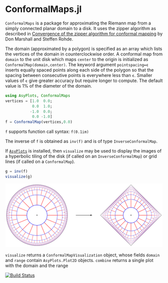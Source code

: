 # ConformalMaps.jl

`ConformalMaps` is a package for approximating the Riemann map from a
simply connected planar domain to a disk. It uses the zipper algorithm as
described in
[Convergence of the zipper algorithm for conformal mapping](http://arxiv.org/abs/math/0605532)
by Don Marshall and Steffen Rohde.

The domain (approximated by a polygon) is specified as an array which lists
the vertices of the domain in counterclockwise order. A conformal
map from `domain` to the unit disk which maps `center` to the origin
is initialized as `ConformalMap(domain,center)`. The keyword argument
`pointspacing=ϵ` inserts equally spaced points along each side of
the polygon so that the spacing between consecutive points is
everywhere less than `ϵ`. Smaller values of `ϵ` give greater accuracy
but require longer to compute. The default value is 1% of the diameter
of the domain. 

```julia
using AsyPlots, ConformalMaps
vertices = [1.0  0.0;
            0.0  1.0;
           -1.0  0.0;
            0.0 -1.0]
f = ConformalMap(vertices,0.0)
```

`f` supports function call syntax: `f(0.1im)`

The inverse of `f` is obtained as `inv(f)` and is of type
`InverseConformalMap`. 

If [`AsyPlots`](https://github.com/sswatson/AsyPlots.jl) is installed,
then `visualize` may be used to display the images of a hyperbolic
tiling of the disk (if called on an `InverseConformalMap`) or grid
lines (if called on a `ConformalMap`).

```julia
g = inv(f)
visualize(g) 
```

![Conformal map](images/square.svg)

`visualize` returns a `ConformalMapVisualization` object, whose
fields `domain` and `range` contain `AsyPlots.Plot2D` objects. 
`combine` returns a single plot with the domain and the range

[![Build Status](https://travis-ci.org/sswatson/ConformalMaps.jl.svg?branch=master)](https://travis-ci.org/sswatson/ConformalMaps.jl)
